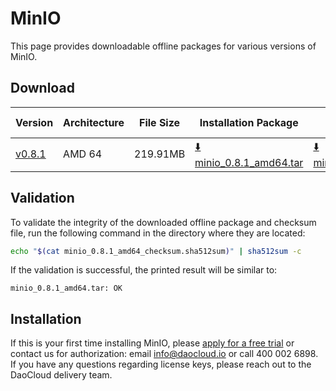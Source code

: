 # MinIO

This page provides downloadable offline packages for various versions of MinIO.

## Download

| Version                                                     | Architecture | File Size | Installation Package                                                                                                 | Checksum File                                                                                                           | Update Date |
|------------------------------------------------------------|--------------|-----------|---------------------------------------------------------------------------------------------------------------------|------------------------------------------------------------------------------------------------------------------------|-------------|
| [v0.8.1](../../../middleware/minio/release-notes.md) | AMD 64       | 219.91MB  | [:arrow_down: minio_0.8.1_amd64.tar](https://qiniu-download-public.daocloud.io/DaoCloud_Enterprise/minio_0.8.1_amd64.tar) | [:arrow_down: minio_0.8.1_amd64_checksum.sha512sum](https://qiniu-download-public.daocloud.io/DaoCloud_Enterprise/minio_0.8.1_amd64_checksum.sha512sum) | 2023-10-11   |

## Validation

To validate the integrity of the downloaded offline package and checksum file, run the following command in the directory where they are located:

```sh
echo "$(cat minio_0.8.1_amd64_checksum.sha512sum)" | sha512sum -c
```

If the validation is successful, the printed result will be similar to:

```none
minio_0.8.1_amd64.tar: OK
```

## Installation

If this is your first time installing MinIO, please [apply for a free trial](../../../dce/license0.md) or contact us for authorization: email info@daocloud.io or call 400 002 6898.
If you have any questions regarding license keys, please reach out to the DaoCloud delivery team.
